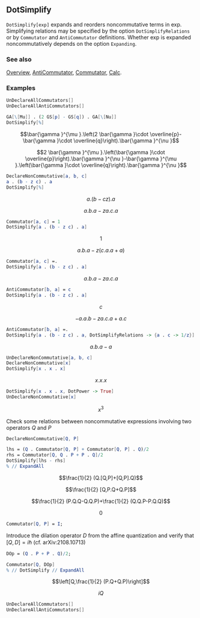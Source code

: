 ## DotSimplify

`DotSimplify[exp]` expands and reorders noncommutative terms in exp. Simplifying relations may be specified by the option `DotSimplifyRelations` or by `Commutator` and `AntiCommutator` definitions. Whether exp is expanded noncommutatively depends on the option `Expanding`.

### See also

[Overview](Extra/FeynCalc.md), [AntiCommutator](AntiCommutator.md), [Commutator](Commutator.md), [Calc](Calc.md).

### Examples

```mathematica
UnDeclareAllCommutators[]
UnDeclareAllAntiCommutators[]
```

```mathematica
GA[\[Mu]] . (2 GS[p] - GS[q]) . GA[\[Nu]]
DotSimplify[%]
```

$$\bar{\gamma }^{\mu }.\left(2 \bar{\gamma }\cdot \overline{p}-\bar{\gamma }\cdot \overline{q}\right).\bar{\gamma }^{\nu }$$

$$2 \bar{\gamma }^{\mu }.\left(\bar{\gamma }\cdot \overline{p}\right).\bar{\gamma }^{\nu }-\bar{\gamma }^{\mu }.\left(\bar{\gamma }\cdot \overline{q}\right).\bar{\gamma }^{\nu }$$

```mathematica
DeclareNonCommutative[a, b, c]
a . (b - z c) . a
DotSimplify[%]
```

$$a.(b-c z).a$$

$$a.b.a-z a.c.a$$

```mathematica
Commutator[a, c] = 1
DotSimplify[a . (b - z c) . a]
```

$$1$$

$$a.b.a-z (c.a.a+a)$$

```mathematica
Commutator[a, c] =.
DotSimplify[a . (b - z c) . a]
```

$$a.b.a-z a.c.a$$

```mathematica
AntiCommutator[b, a] = c
DotSimplify[a . (b - z c) . a]
```

$$c$$

$$-a.a.b-z a.c.a+a.c$$

```mathematica
AntiCommutator[b, a] =.
DotSimplify[a . (b - z c) . a, DotSimplifyRelations -> {a . c -> 1/z}]
```

$$a.b.a-a$$

```mathematica
UnDeclareNonCommutative[a, b, c]
DeclareNonCommutative[x]
DotSimplify[x . x . x]
```

$$x.x.x$$

```mathematica
DotSimplify[x . x . x, DotPower -> True]
UnDeclareNonCommutative[x]
```

$$x^3$$

Check some relations between noncommutative expressions involving two operators $Q$ and $P$

```mathematica
DeclareNonCommutative[Q, P]
```

```mathematica
lhs = (Q . Commutator[Q, P] + Commutator[Q, P] . Q)/2
rhs = Commutator[Q, Q . P + P . Q]/2
DotSimplify[lhs - rhs]
% // ExpandAll
```

$$\frac{1}{2} (Q.[Q,P]+[Q,P].Q)$$

$$\frac{1}{2} [Q,P.Q+Q.P]$$

$$\frac{1}{2} (P.Q.Q-Q.Q.P)+\frac{1}{2} (Q.Q.P-P.Q.Q)$$

$$0$$

```mathematica
Commutator[Q, P] = I;
```

Introduce the dilation operator $D$ from the affine quantization and verify that $[Q,D]=i \hbar$ (cf. arXiv:2108.10713)

```mathematica
DOp = (Q . P + P . Q)/2;
```

```mathematica
Commutator[Q, DOp]
% // DotSimplify // ExpandAll
```

$$\left[Q,\frac{1}{2} (P.Q+Q.P)\right]$$

$$i Q$$

```mathematica
UnDeclareAllCommutators[]
UnDeclareAllAntiCommutators[]
```
